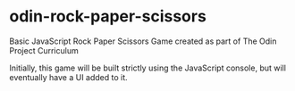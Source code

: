 # odin-rock-paper-scissors
Basic JavaScript Rock Paper Scissors Game created as part of The Odin Project Curriculum

Initially, this game will be built strictly using the JavaScript console, but will eventually have a UI added to it.